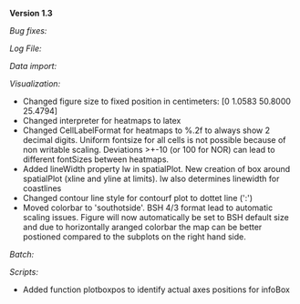 **Version 1.3**

_Bug fixes:_


_Log File:_


_Data import:_



_Visualization:_
- Changed figure size to fixed position in centimeters:  [0    1.0583   50.8000   25.4794]
- Changed interpreter for heatmaps to latex
- Changed CellLabelFormat for heatmaps to %.2f to always show 2 decimal digits. Uniform fontsize for all cells is not possible because of non writable scaling. Deviations >+-10 (or 100 for NOR) can lead to different fontSizes between heatmaps.
- Added lineWidth property lw in spatialPlot. New creation of box around spatialPlot (xline and yline at limits). lw also determines linewidth for coastlines
- Changed contour line style for contourf plot to dottet line (':')
- Moved colorbar to 'southotside'. BSH 4/3 format lead to automatic scaling issues. Figure will now automatically be set to BSH default size and due to horizontally aranged colorbar the map can be better postioned compared to the subplots on the right hand side.


_Batch:_


_Scripts:_
- Added function plotboxpos to identify actual axes positions for infoBox
 
